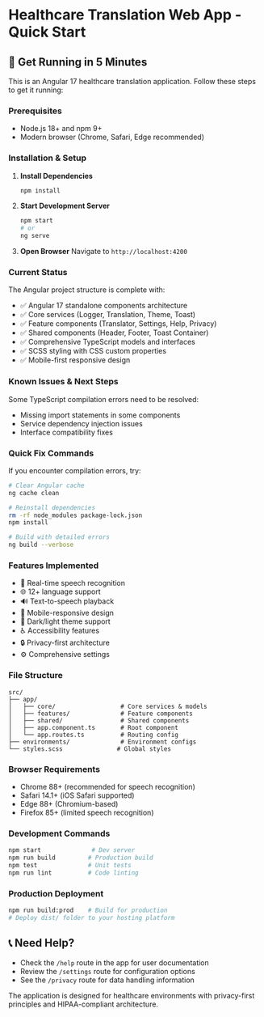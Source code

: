 # Healthcare Translation Web App - Quick Start

## 🚀 Get Running in 5 Minutes

This is an Angular 17 healthcare translation application. Follow these steps to get it running:

### Prerequisites
- Node.js 18+ and npm 9+
- Modern browser (Chrome, Safari, Edge recommended)

### Installation & Setup

1. **Install Dependencies**
   ```bash
   npm install
   ```

2. **Start Development Server**
   ```bash
   npm start
   # or
   ng serve
   ```

3. **Open Browser**
   Navigate to `http://localhost:4200`

### Current Status
The Angular project structure is complete with:
- ✅ Angular 17 standalone components architecture
- ✅ Core services (Logger, Translation, Theme, Toast)
- ✅ Feature components (Translator, Settings, Help, Privacy)
- ✅ Shared components (Header, Footer, Toast Container)
- ✅ Comprehensive TypeScript models and interfaces
- ✅ SCSS styling with CSS custom properties
- ✅ Mobile-first responsive design

### Known Issues & Next Steps
Some TypeScript compilation errors need to be resolved:
- Missing import statements in some components
- Service dependency injection issues
- Interface compatibility fixes

### Quick Fix Commands
If you encounter compilation errors, try:
```bash
# Clear Angular cache
ng cache clean

# Reinstall dependencies
rm -rf node_modules package-lock.json
npm install

# Build with detailed errors
ng build --verbose
```

### Features Implemented
- 🎯 Real-time speech recognition
- 🌐 12+ language support
- 🔊 Text-to-speech playback
- 📱 Mobile-responsive design
- 🎨 Dark/light theme support
- ♿ Accessibility features
- 🔒 Privacy-first architecture
- ⚙️ Comprehensive settings

### File Structure
```
src/
├── app/
│   ├── core/                  # Core services & models
│   ├── features/              # Feature components
│   ├── shared/                # Shared components
│   ├── app.component.ts       # Root component
│   └── app.routes.ts          # Routing config
├── environments/              # Environment configs
└── styles.scss               # Global styles
```

### Browser Requirements
- Chrome 88+ (recommended for speech recognition)
- Safari 14.1+ (iOS Safari supported)
- Edge 88+ (Chromium-based)
- Firefox 85+ (limited speech recognition)

### Development Commands
```bash
npm start              # Dev server
npm run build         # Production build
npm test              # Unit tests
npm run lint          # Code linting
```

### Production Deployment
```bash
npm run build:prod    # Build for production
# Deploy dist/ folder to your hosting platform
```

## 📞 Need Help?
- Check the `/help` route in the app for user documentation
- Review the `/settings` route for configuration options
- See the `/privacy` route for data handling information

The application is designed for healthcare environments with privacy-first principles and HIPAA-compliant architecture.